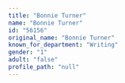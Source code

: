```yaml
---
title: "Bonnie Turner"
name: "Bonnie Turner"
id: "56156"
original_name: "Bonnie Turner"
known_for_department: "Writing"
gender: "1"
adult: "false"
profile_path: "null"
---
```

